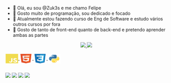 - 👋 Olá, eu sou @Zuk3s e me chamo Felipe
- 👀 Gosto muito de programação, sou dedicado e focado
- 🌱 Atualmente estou fazendo curso de Eng de Software e estudo vários outros cursos por fora
- 💞️ Gosto de tanto de front-end quanto de back-end e pretendo aprender ambas as partes

<div align="center">
	<a href="https://github.com/Zuk3s">
	<img width="400px" src="https://github-readme-stats.vercel.app/api?username=Zuk3s&show_icons=true&theme=graywhite&include_all_commits=true&count_private=true&custom_title=Zukes%20GitHub%20Status&border_radius=10&border_color=000000&locale=pt-br "/>
	<img src="https://github-readme-stats.vercel.app/api/top-langs/?username=Zuk3s&layout=default&theme=graywhite&langs_count=4&custom_title=L%C3%ADnguagens%20Mais%20Usadas%3A&border_radius=10&locale=pt-br&border_color=000000&https://github.com/Zuk3s/github-readme-stats"/>
</div>
<div align="left"><br>
	<img align="center" alt="Zuk3s-Js" height="30" width="40" src="https://raw.githubusercontent.com/devicons/devicon/master/icons/javascript/javascript-plain.svg">
	<img align="center" alt="Zuk3s-HTML" height="30" width="40" src="https://raw.githubusercontent.com/devicons/devicon/master/icons/html5/html5-original.svg">
	<img align="center" alt="Zuk3s-CSS" height="30" width="40" src="https://raw.githubusercontent.com/devicons/devicon/master/icons/css3/css3-original.svg">
	<img align="center" alt="Zuk3s-Python" height="30" width="40" src="https://raw.githubusercontent.com/devicons/devicon/master/icons/python/python-original.svg">
</div>
  
##
  
<div align="left">
	<a href="https://www.instagram.com/felipe_mac14" target="_blank"><img src="https://img.shields.io/badge/-Instagram-%23E4405F?style=for-the-badge&logo=instagram&logoColor=white" target="_blank"></a>
	<a href="" target="_blank"><img src="https://img.shields.io/badge/Discord-7289DA?style=for-the-badge&logo=discord&logoColor=white" target="_blank"></a> 
	<a href = "mailto:felipe.macedo2908@gmail.com"><img src="https://img.shields.io/badge/-Gmail-%23333?style=for-the-badge&logo=gmail&logoColor=white" target="_blank"></a>
	<a href="https://www.linkedin.com/in/felipe-macedo-31b26a235/" target="_blank"><img src="https://img.shields.io/badge/-LinkedIn-%230077B5?style=for-the-badge&logo=linkedin&logoColor=white" target="_blank"></a> 
</div>
  
